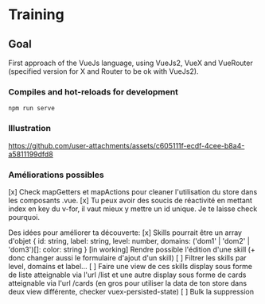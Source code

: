 # Training

## Goal

First approach of the VueJs language, using VueJs2, VueX and VueRouter (specified version for X and Router to be ok with VueJs2).


### Compiles and hot-reloads for development
```
npm run serve
```

### Illustration

https://github.com/user-attachments/assets/c605111f-ecdf-4cee-b8a4-a5811199dfd8


### Améliorations possibles 

[x] Check mapGetters et mapActions pour cleaner l'utilisation du store dans les composants .vue.
[x] Tu peux avoir des soucis de réactivité en mettant index en key du v-for, il vaut mieux y mettre un id unique. Je te laisse check pourquoi.

Des idées pour améliorer ta découverte:
[x] Skills pourrait être un array d'objet { id: string, label: string, level: number, domains: ('dom1' | 'dom2' | 'dom3')[]: color: string }
[in working] Rendre possible l'édition d'une skill (+ donc changer aussi le formulaire d'ajout d'un skill)
[ ] Filtrer les skills par level, domains et label...
[ ] Faire une view de ces skills display sous forme de liste atteignable via l'url /list et une autre display sous forme de cards atteignable via l'url /cards (en gros pour utiliser la data de ton store dans deux view différente, checker vuex-persisted-state)
[ ] Bulk la suppression
